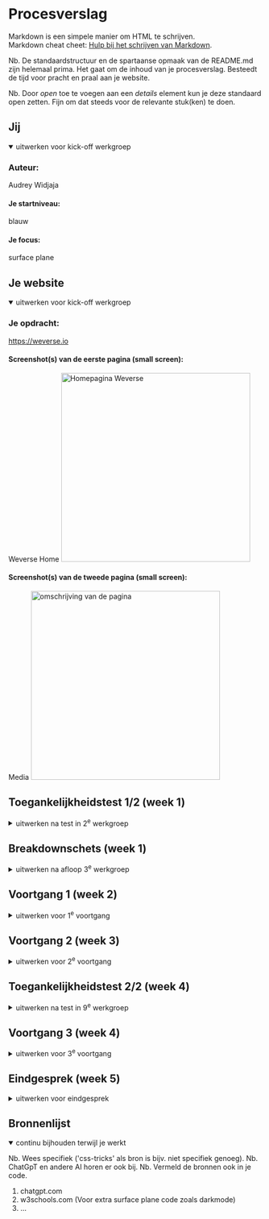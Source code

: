 # Procesverslag
Markdown is een simpele manier om HTML te schrijven.  
Markdown cheat cheet: [Hulp bij het schrijven van Markdown](https://github.com/adam-p/markdown-here/wiki/Markdown-Cheatsheet).

Nb. De standaardstructuur en de spartaanse opmaak van de README.md zijn helemaal prima. Het gaat om de inhoud van je procesverslag. Besteedt de tijd voor pracht en praal aan je website.

Nb. Door *open* toe te voegen aan een *details* element kun je deze standaard open zetten. Fijn om dat steeds voor de relevante stuk(ken) te doen.





## Jij

<details open>
  <summary>uitwerken voor kick-off werkgroep</summary>

  ### Auteur:
  Audrey Widjaja

  #### Je startniveau:
  blauw

  #### Je focus:
  surface plane
 
</details>





## Je website

<details open>
  <summary>uitwerken voor kick-off werkgroep</summary>

  ### Je opdracht:
  https://weverse.io

  #### Screenshot(s) van de eerste pagina (small screen): 
  Weverse Home 
  <img src="weversehome.jpg" width="375px" alt="Homepagina Weverse">

  #### Screenshot(s) van de tweede pagina (small screen):
  Media 
  <img src="weversemedia.jpg" width="375px" alt="omschrijving van de pagina">
 
</details>



## Toegankelijkheidstest 1/2 (week 1)

<details>
  <summary>uitwerken na test in 2<sup>e</sup> werkgroep</summary>

  ### Bevindingen
  Lijst met je bevindingen die in de test naar voren kwamen:

  - Ik heb eerst de screenreader voice naar Engels moeten instellen, omdat het niet automatisch met een Nederlandse stem gegenereerd werd naar Engels.
  - De context van de promotionele banners op de Home-pagina werd niet benoemd door de screenreader.
  - De foto's voor merchandise en profielen van members hadden geen alt tekst. 

</details>



## Breakdownschets (week 1)

<details>
  <summary>uitwerken na afloop 3<sup>e</sup> werkgroep</summary>

  ### Home Page: 
  <img src="homebreakdown.jpg" width="375px" alt="breakdown van de home pagina">

  ### Media Page: 
  <img src="mediabreakdown.jpg" width="375px" alt="breakdown van een dynamisch deel">

</details>





## Voortgang 1 (week 2)

<details>
  <summary>uitwerken voor 1<sup>e</sup> voortgang</summary>

  ### Stand van zaken
  Het was weer even inkomen voor mij om te coderen, ik moest veel dingen weer even opzoeken. De content van de officiële site naar mijn eigen site coderen was wel te doen. 


  ### Agenda voor meeting
  samen met je groepje opstellen

  | Audrey         | Kaylee          | Sharon    | Jelle        |
  | ---            | ---             | ---       | ---      
  |Juiste tags gebruikt? Beter in html of css? Meer headers?|  Svg omzetten? Hoe continu video afspelen?           |No horizontal scroll|              |
  |                |                 |           |              |
  |                |                 |           |              | 
       

     
            


  ### Verslag van meeting
  
Feedback 1ste voortgangsgesprek:
HTML/Code: Nette semantische code en ook al goed ingesprongen. Mooi dat je header al werkt, je zou eventueel alles in 1 nav kunnen zetten. Mooie oplossing voor de H1, doordat je deze op display none zet!

</details>





## Voortgang 2 (week 3)

<details>
  <summary>uitwerken voor 2<sup>e</sup> voortgang</summary>

  ### Stand van zaken
  Ik ben verder gekomen met de html en css, alleen heb ik nog struggles met bepaalde details zoals het uitwerken van de carousel. 

  ### Agenda voor meeting
  samen met je groepje opstellen

  | Audrey     | student 2          | student 3    |       |
  | ---            | ---                | ---          | ---              |
  | Teveel classes?  | Class gebruik            | surface plane   |
  | Carousel? | dit als er tijd is | nog een punt | dit wil ik zeker |
  | div gebruik?           | ...                | ...          |


  ### Verslag van meeting
  hier na afloop snel de uitkomsten van de meeting vastleggen

  - Carousel hulpmiddel gekregen via Teams. 
  - Geen px gebruiken.
  - Comments toevoegen in CSS.
- ...

</details>





## Toegankelijkheidstest 2/2 (week 4)

<details>
  <summary>uitwerken na test in 9<sup>e</sup> werkgroep</summary>

  ### Bevindingen
  Lijst met je bevindingen die in de test naar voren kwamen (geef ook aan wat er verbeterd is):

</details>





## Voortgang 3 (week 4)

<details>
  <summary>uitwerken voor 3<sup>e</sup> voortgang</summary>

  ### Stand van zaken
  Vanwege omstandigheden heb ik niet zover kunnen komen zoals ik zou willen, en valt er nog wat te doen. De website ziet er wel gewoon goed uit, alleen vraag ik me af of het goed genoeg is kwa ruimtegebruik. 


  ### Agenda voor meeting
  samen met je groepje opstellen

  | Audrey      | Kaylee         | Bibi    |        |
  | ---            | ---                | ---          | ---              |
  | animaties  |live servers            | javascript   |     |
  | ruimtegebruik? | | |  |
  | mag strongtag html?           |      |         |              |


  ### Verslag van meeting
  hier na afloop snel de uitkomsten van de meeting vastleggen

  - Ideeën voor surface plane: Uitklapbare nav
Geluid wanneer je op knop drukt
Custom properties
Preverse reduced motion
Wanneer scrollen wordt image hoger

- Na de meeting ben ik ook gaan twijfelen over het kiezen van surface plane of toch responsiveness, aangezien ik nog niet eraan was begonnen en responsiveness me eigenlijk meer aanspreekt. 

</details>





## Eindgesprek (week 5)

<details>
  <summary>uitwerken voor eindgesprek</summary>

  ### Je uitkomst - karakteristiek screenshots:
  <img src="readme-images/dummy-plaatje.jpg" width="375px" alt="uitomst opdracht 1">


  ### Dit ging goed/Heb ik geleerd: 
  Korte omschrijving met plaatjes

  <img src="readme-images/dummy-plaatje.jpg" width="375px" alt="top">


  ### Dit was lastig/Is niet gelukt:
  Korte omschrijving met plaatjes

  <img src="readme-images/dummy-plaatje.jpg" width="375px" alt="bummer">
</details>





## Bronnenlijst

<details open>
  <summary>continu bijhouden terwijl je werkt</summary>

  Nb. Wees specifiek ('css-tricks' als bron is bijv. niet specifiek genoeg). 
  Nb. ChatGpT en andere AI horen er ook bij.
  Nb. Vermeld de bronnen ook in je code.

  1. chatgpt.com 
  2. w3schools.com (Voor extra surface plane code zoals darkmode)
  3. ...

</details>

